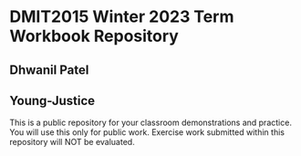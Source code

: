 # DMIT2015 Winter 2023 Term Workbook Repository

## Dhwanil Patel

## Young-Justice

This is a public repository for your classroom demonstrations and practice. You will use this only for public work. Exercise work submitted within this repository will NOT be evaluated.

